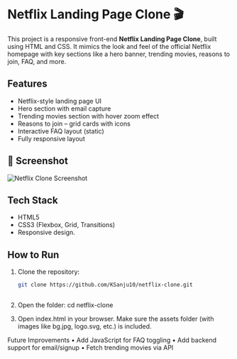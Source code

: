 # Netflix Landing Page Clone 🎬

This project is a responsive front-end **Netflix Landing Page Clone**, built using HTML and CSS. It mimics the look and feel of the official Netflix homepage with key sections like a hero banner, trending movies, reasons to join, FAQ, and more.

## Features

- Netflix-style landing page UI
- Hero section with email capture
- Trending movies section with hover zoom effect
- Reasons to join – grid cards with icons
- Interactive FAQ layout (static)
- Fully responsive layout

## 📸 Screenshot

![Netflix Clone Screenshot](screenshot.png)

## Tech Stack

- HTML5  
- CSS3 (Flexbox, Grid, Transitions)  
- Responsive design.

## How to Run

1. Clone the repository:
   ```bash
   git clone https://github.com/KSanju10/netflix-clone.git
	
2. Open the folder:
   cd netflix-clone

3. Open index.html in your browser.
Make sure the assets folder (with images like bg.jpg, logo.svg, etc.) is included.

Future Improvements
	•	Add JavaScript for FAQ toggling
	•	Add backend support for email/signup
	•	Fetch trending movies via API
